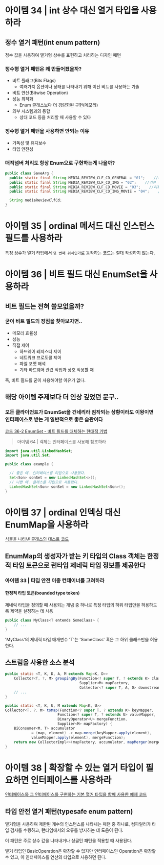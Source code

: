 # 아이템 34 | int 상수 대신 열거 타입을 사용하라
## 정수 열거 패턴(int enum pattern)
정수 값을 사용하여 열거형 상수를 표현하고 처리하는 디자인 패턴

### 정수형 열거 패턴은 왜 만들어졌을까?
- 비트 플래그(Bits Flags)
  - 여러가지 옵션이나 상태를 나타내기 위해 이진 비트를 사용하는 기술
- 비트 연산(Bitwise Operation)
- 성능 최적화
  - Enum 클래스보다 더 경량화된 구현(메모리)
- 외부 시스템과의 통합
  - 상태 코드 등을 처리할 때 사용할 수 있다

### 정수형 열거 패턴을 사용하면 안되는 이유
- 가독성 및 유지보수
- 타입 안전성

### 매직넘버 처리도 항상 Enum으로 구현하는게 나을까?
```java
public class SaveArg {
  public static final String MEDIA_REVIEW_CLF_CD_GENERAL = "01";    //리뷰 미디어 유형 : 일반
  public static final String MEDIA_REVIEW_CLF_CD_IMG = "02";    //리뷰 미디어 유형 : 포토
  public static final String MEDIA_REVIEW_CLF_CD_MOVIE = "03";    //리뷰 미디어 유형 : 동영상
  public static final String MEDIA_REVIEW_CLF_CD_IMG_MOVIE = "04";    //리뷰 미디어 유형 : 포토+동영상

  String mediaReviewClfCd;
}
```

# 아이템 35 | ordinal 메서드 대신 인스턴스 필드를 사용하라
특정 상수가 열거 타입에서 `몇 번째 위치인가`로 동작하는 코드는 절대 작성하지 않는다.

# 아이템 36 | 비트 필드 대신 EnumSet을 사용하라
## 비트 필드는 전혀 쓸모없을까?
### 굳이 비트 필드의 장점을 찾아보자면..
- 메모리 효율성
- 성능
- 직접 제어
  - 하드웨어 레지스터 제어
  - 네트워크 프로토콜 제어
  - 파일 포멧 해석
  - 기타 하드웨어 관련 작업과 상호 작용할 때

즉, 비트 필드를 굳이 사용해야할 이유가 없다.

## 해당 아이템 주제보다 더 인상 깊었던 문구..
### 모든 클라이언트가 EnumSet을 건네리라 짐작되는 상황이라도 이왕이면 인터페이스로 받는 게 일반적으로 좋은 습관이다
[코드 36-2 EnumSet - 비트 필드를 대체하는 현대적 기법](https://github.com/Sunghwan-DS/effective-java/commit/af1f1a9539bbf5bf364d5700e04ce6e8ef6f614f#diff-0a9998490b77e35cd281d6f478c86010c0e31c0444ffcd08f93de9bf27948f94R12)

> 아이템 64 | 객체는 인터페이스를 사용해 참조하라

```java
import java.util.LinkedHashSet;
import java.util.Set;

public class example {

  // 좋은 예. 인터페이스를 타입으로 사용했다.   
  Set<Son> sonSet = new LinkedHashSet<>();
  // 나쁜 예. 클래스를 타입으로 사용했다.
  LinkedHashSet<Son> sonSet = new LinkedHashSet<Son>();
}
```

# 아이템 37 | ordinal 인덱싱 대신 EnumMap을 사용하라
[식물을 나타낸 클래스의 테스트 코드](https://github.com/Sunghwan-DS/effective-java/commit/361aef6b9e2b9870dcfc8e8c72b21b7e9290a2a3#diff-0723128d78350e47d95f0292050458983e30f8711716c89f0d8dba37b5d634a5)

## EnumMap의 생성자가 받는 키 타입의 Class 객체는 한정적 타입 토큰으로 런타임 제네릭 타입 정보를 제공한다
### 아이템 33 | 타입 안전 이종 컨테이너를 고려하라
#### 한정적 타입 토큰(bounded type token)
제네릭 타입을 정의할 때 사용되는 개념 중 하나로 특정 타입의 하위 타입만을 허용하도록 제약을 설정하는 데 사용

```java
public class MyClass<T entends SomeClass> {
    // ...
}
```
'MyClass'의 제네릭 타입 매개변수 'T'는 'SomeClass' 혹은 그 하위 클래스만을 허용한다.

## 스트림을 사용한 소스 분석
```java
public static <T, K, D, A, M extends Map<K, D>>
    Collector<T, ?, M> groupingBy(Function<? super T, ? extends K> classifier,
                                  Supplier<M> mapFactory,
                                  Collector<? super T, A, D> downstream){
    // ...
}

public static <T, K, U, M extends Map<K, U>>
Collector<T, ?, M> toMap(Function<? super T, ? extends K> keyMapper,
                        Function<? super T, ? extends U> valueMapper,
                        BinaryOperator<U> mergeFunction,
                        Supplier<M> mapFactory) {
    BiConsumer<M, T> accumulator
            = (map, element) -> map.merge(keyMapper.apply(element),
            valueMapper.apply(element), mergeFunction);
    return new CollectorImpl<>(mapFactory, accumulator, mapMerger(mergeFunction), CH_ID);
}
```

# 아이템 38 | 확장할 수 있는 열거 타입이 필요하면 인터페이스를 사용하라
[인터페이스와 그 인터페이스를 구현하는 기본 열거 타입을 함께 사용한 예제 코드](https://github.com/Sunghwan-DS/effective-java/commit/6f7398d4e18f9aee414c040e6aaaaceb1d5375b5#diff-bb1689e07fb32c32b11d7fef186bdd9f12f8a42ce823ec4ac36f0053131e966d)

## 타입 안전 열거 패턴(typesafe enum pattern)
열거형을 사용하여 제한된 개수의 인스턴스를 나타내는 패턴 중 하나로, 컴파일러가 타입 검사를 수행하고, 런타임에서의 오류를 방지하는 데 도움이 된다.

이 패턴은 주로 상수 값을 나타내거나 싱글턴 패턴을 적용할 때 사용된다.

열거 타입인 BasicOperation은 확장할 수 없지만 인터페이스인 Operation은 확장할 수 있고, 이 인터페이스를 연산의 타입으로 사용하면 된다.